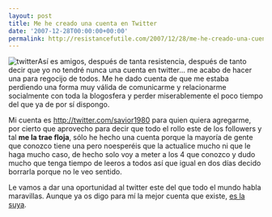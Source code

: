```yaml
---
layout: post
title: Me he creado una cuenta en Twitter
date: '2007-12-28T00:00:00+00:00'
permalink: http://resistancefutile.com/2007/12/28/me-he-creado-una-cuenta-en-twitter/
---
```

<img src='http://resistancefutile.com/wp-content/twitter.png' alt='twitter' class="derecha" />Así es amigos, después de tanta resistencia, después de tanto decir que yo no tendré nunca una cuenta en twitter... me acabo de hacer una para regocijo de todos. Me he dado cuenta de que me estaba perdiendo una forma muy válida de comunicarme y relacionarme socialmente con toda la blogosfera y perder miserablemente el poco tiempo del que ya de por sí dispongo.

Mi cuenta es <a href="http://twitter.com/savior1980">http://twitter.com/savior1980</a> para quien quiera agregarme, por cierto que aprovecho para decir que todo el rollo este de los followers y tal <strong>me la trae floja</strong>, sólo he hecho una cuenta porque la mayoría de gente que conozco tiene una pero noesperéis que la actualice mucho ni que le haga mucho caso, de hecho solo voy a meter a los 4 que conozco y dudo mucho que tenga tiempo de leeros a todos así que igual en dos días decido borrarla porque no le veo sentido.

Le vamos a dar una oportunidad al twitter este del que todo el mundo habla maravillas. Aunque ya os digo para mí la mejor cuenta que existe, <a href="http://twitter.com/Hugo_Ismael">es la suya</a>.

